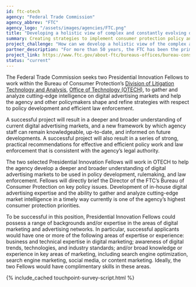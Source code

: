 ```yaml
---
id: ftc-otech
agency: "Federal Trade Commission"
agency_abbrev: "FTC"
agency_logo: "/assets/images/agencies/FTC.png"
title: "Developing a holistic view of complex and constantly evolving digital advertising markets and potential threats to consumers"
summary: Creating strategies to implement consumer protection policy and targeted law enforcement that optimizes consumer welfare while maintaining vibrant competition and innovation.
project_challenge: "How can we develop a holistic view of the complex and constantly evolving digital advertising markets and potential threats to consumers"
partner_description: "For more than 50 years, the FTC has been the primary regulator of the advertising industry, and has been a leader on advertising issues, beginning with its cigarette advertising rules in the 1960s. Over that time, the FTC also has emerged as the primary US privacy regulator. Moreover, members of Congress and other policymakers look to the FTC for leadership, guidance, and expertise on these issues."
project_link: https://www.ftc.gov/about-ftc/bureaus-offices/bureau-consumer-protection/office-technology-research-investigation
status: "current"
---
```


The Federal Trade Commission seeks two Presidential Innovation Fellows to work within the Bureau of Consumer Protection’s <a href='https://www.ftc.gov/about-ftc/bureaus-offices/bureau-consumer-protection/our-divisions/division-litigation-technology'>Division of Litigation Technology and Analysis</a>, <a href='https://www.ftc.gov/about-ftc/bureaus-offices/bureau-consumer-protection/office-technology-research-investigation'>Office of Technology (OTECH)</a>, to gather and analyze cutting-edge intelligence on digital advertising markets and help the agency and other policymakers shape and refine strategies with respect to policy development and efficient law enforcement.

A successful project will result in a deeper and broader understanding of current digital advertising markets, and a new framework by which agency staff can remain knowledgeable, up-to-date, and informed on future developments. A successful project will also result in a series of strong, practical recommendations for effective and efficient policy work and law enforcement that is consistent with the agency’s legal authority.

The two selected Presidential Innovation Fellows will work in OTECH to help the agency develop a deeper and broader understanding of digital advertising markets to be used in policy development, rulemaking, and law enforcement. Fellows will directly brief the Director of the FTC’s Bureau of Consumer Protection on key policy issues. Development of in-house digital advertising expertise and the ability to gather and analyze cutting-edge market intelligence in a timely way currently is one of the agency’s highest consumer protection priorities.

To be successful in this position, Presidential Innovation Fellows could possess a range of backgrounds and/or expertise in the areas of digital marketing and advertising networks. In particular, successful applicants would have one or more of the following areas of expertise or experience: business and technical expertise in digital marketing; awareness of digital trends, technologies, and industry standards; and/or broad knowledge or experience in key areas of marketing, including search engine optimization, search engine marketing, social media, or content marketing. Ideally, the two Fellows would have complimentary skills in these areas.

<section class="usa-section">
  <div class="grid-container">
    {% include_cached touchpoint-survey-script.html %}
  </div>
</section>